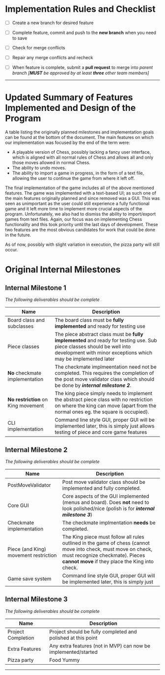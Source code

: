 # Implementation Rules and Checklist

- [ ] Create a new branch for desired feature

- [ ] Complete feature, commit and push to the **new branch** when you need to save

- [ ] Check for merge conflicts

- [ ] Repair any merge conflicts and recheck

- [ ] When feature is complete, submit a **pull request** to merge into *parent branch* *[**MUST** be approved by at least **three** other team members]*

---
# Updated Summary of Features Implemented and Design of the Program

A table listing the originally planned milestones and implementation goals can be found at the bottom of the document.
The main features on which our implementation was focused by the end of the term were:
  - A playable version of Chess, possibly lacking a fancy user interface, which is aligned with all normal rules of Chess and allows all and only those moves allowed in normal Chess.
  - The ability to undo moves.
  - The ability to import a game in progress, in the form of a text file, allowing the user to continue the game from where it left off.

The final implementation of the game includes all of the above mentioned features. The game was implemented with a text-based UI; as such one of the main features  originally planned and since removed was a GUI. This was seen as unimportant as the user could still experience a fully functional game and it left more time to implement more crucial aspects of the program. Unfortunately, we also had to dismiss the ability to import/export games from text files. Again, our focus was on implementing Chess functionality and this took priority until the last days of development. These two features are the most obvious candidates for work that could be done in the future.

As of now, possibly with slight variation in execution, the pizza party will still occur.

# Original Internal Milestones

## Internal Milestone 1

*The following deliverables should be complete*

| Name                                | Description                                                                                                                                                                              |
| ----------------------------------- | ---------------------------------------------------------------------------------------------------------------------------------------------------------------------------------------- |
| Board class and subclasses          | The board class must be **fully implemented** and ready for testing use                                                                                                                  |
| Piece classes                       | The piece abstract class must be **fully implemented** and ready for testing use. Sub piece classes should be well into development with minor exceptions which may be implemented later |
| **No** checkmate implementation     | The checkmate implmeentation need not be completed. This requires the completion of the post move validator class which should be done by ***internal milestone 2***.                    |
| **No restriction** on King movement | The king piece simply needs to implement the abstract piece class with no restriction on where the king can move (apart from the normal ones eg. the square is occupied).                |
| CLI implementation                  | Command line style GUI, proper GUI will be implemented later, this is simply just allows testing of piece and core game features                                                         |

## Internal Milestone 2

*The following deliverables should be complete*

| Name                                  | Description                                                                                                                                                                                          |
| ------------------------------------- | ---------------------------------------------------------------------------------------------------------------------------------------------------------------------------------------------------- |
| PostMoveValidator                     | Post move validator class should be implemented and fully completed.                                                                                                                                 |
| Core GUI                              | Core aspects of the GUI implemented (menus and board). Does **not** need to look polished/nice (polish is for ***internal milestone 3***)                                                            |
| Checkmate implementation              | The checkmate implmentation **needs** be completed.                                                                                                                                                  |
| Piece (and King) movement restriction | The King piece must follow all rules outlined in the game of chess (cannot move into check, must move on check, must recognize checkmate). Pieces **cannot move** if they place the King into check. |
| Game save system                      | Command line style GUI, proper GUI will be implemented later, this is simply just                                                                                                                    |

## Internal Milestone 3

*The following deliverables should be complete*

| Name               | Description                                                    |
| ------------------ | -------------------------------------------------------------- |
| Project Completion | Project should be fully completed and polished at this point   |
| Extra Features     | Any extra features (not in MVP) can now be implemented/started |
| Pizza party        | Food Yummy                                                     |

----

